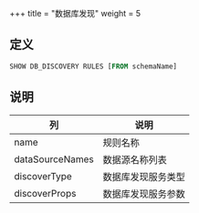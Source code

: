 +++
title = "数据库发现"
weight = 5

## 定义

```sql
SHOW DB_DISCOVERY RULES [FROM schemaName]              
```

## 说明

| 列              | 说明               |
| --------------- | ------------------ |
| name            | 规则名称           |
| dataSourceNames | 数据源名称列表     |
| discoverType    | 数据库发现服务类型 |
| discoverProps   | 数据库发现服务参数 |
